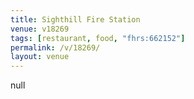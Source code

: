 ```yaml
---
title: Sighthill Fire Station
venue: v18269
tags: [restaurant, food, "fhrs:662152"]
permalink: /v/18269/
layout: venue
---
```

null